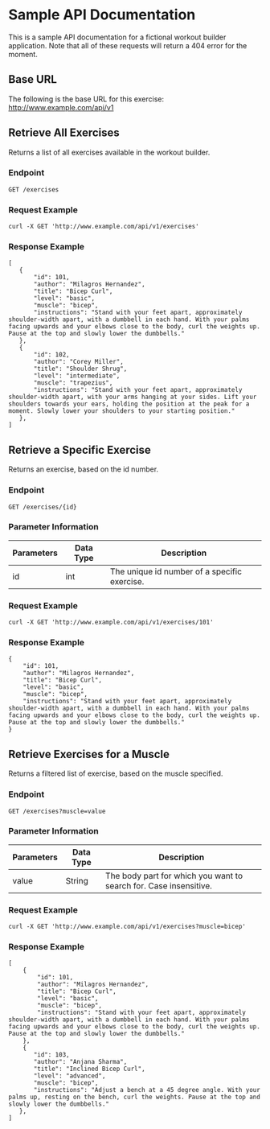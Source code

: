 # Sample API Documentation
This is a sample API documentation for a fictional workout builder application. Note that all of these requests will return a 404 error for the moment.

## Base URL
The following is the base URL for this exercise:
http://www.example.com/api/v1

## Retrieve All Exercises
Returns a list of all exercises available in the workout builder.

### Endpoint
`GET /exercises`

### Request Example
`curl -X GET 'http://www.example.com/api/v1/exercises'`

### Response Example
```
[
   {
       "id": 101,
       "author": "Milagros Hernandez",
       "title": "Bicep Curl",
       "level": "basic",
       "muscle": "bicep",
       "instructions": "Stand with your feet apart, approximately shoulder-width apart, with a dumbbell in each hand. With your palms facing upwards and your elbows close to the body, curl the weights up. Pause at the top and slowly lower the dumbbells."
   },
   {
       "id": 102,
       "author": "Corey Miller",
       "title": "Shoulder Shrug",
       "level": "intermediate",
       "muscle": "trapezius",
       "instructions": "Stand with your feet apart, approximately shoulder-width apart, with your arms hanging at your sides. Lift your shoulders towards your ears, holding the position at the peak for a moment. Slowly lower your shoulders to your starting position."
   },
]
```

## Retrieve a Specific Exercise
Returns an exercise, based on the id number.

### Endpoint
`GET /exercises/{id}`

### Parameter Information
Parameters | Data Type | Description
-|-|-|
id | int | The unique id number of a specific exercise.


### Request Example
`curl -X GET 'http://www.example.com/api/v1/exercises/101'`

### Response Example
```
{
    "id": 101,
    "author": "Milagros Hernandez",
    "title": "Bicep Curl",
    "level": "basic",
    "muscle": "bicep",
    "instructions": "Stand with your feet apart, approximately shoulder-width apart, with a dumbbell in each hand. With your palms facing upwards and your elbows close to the body, curl the weights up. Pause at the top and slowly lower the dumbbells."
}
```

## Retrieve Exercises for a Muscle
Returns a filtered list of exercise, based on the muscle specified.

### Endpoint
`GET /exercises?muscle=value`

### Parameter Information
Parameters | Data Type | Description
-|-|-|
value | String | The body part for which you want to search for. Case insensitive.


### Request Example
`curl -X GET 'http://www.example.com/api/v1/exercises?muscle=bicep'`

### Response Example
```
[
    {
        "id": 101,
        "author": "Milagros Hernandez",
        "title": "Bicep Curl",
        "level": "basic",
        "muscle": "bicep",
        "instructions": "Stand with your feet apart, approximately shoulder-width apart, with a dumbbell in each hand. With your palms facing upwards and your elbows close to the body, curl the weights up. Pause at the top and slowly lower the dumbbells."
    },
    {
       "id": 103,
       "author": "Anjana Sharma",
       "title": "Inclined Bicep Curl",
       "level": "advanced",
       "muscle": "bicep",
       "instructions": "Adjust a bench at a 45 degree angle. With your palms up, resting on the bench, curl the weights. Pause at the top and slowly lower the dumbbells."
   },
]
```

